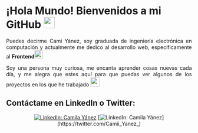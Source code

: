 # ¡Hola Mundo! Bienvenidos a mi GitHub <img src="https://simpleicons.org/icons/github.svg" width="30">


<p style="text-align: justify">Puedes decirme Cami Yánez, soy graduada de ingeniería electrónica en computación y actualmente me dedico al desarrollo web, específicamente al <b>Frontend</b><img src="https://img.icons8.com/nolan/64/like.png"/ width=22></p>
<p style="text-align: justify">Soy una persona muy curiosa, me encanta aprender cosas nuevas cada día, y me alegra que estes aquí para que puedas ver algunos de los proyectos en los que he trabajado <img src="https://img.icons8.com/nolan/64/christmas-star.png" width=25/></p>

## Contáctame en LinkedIn o Twitter: 
<div align="center">
  
  [![LinkedIn: Camila Yánez](https://img.shields.io/badge/LinkedIn--blueviolet?style=?style=for-the-badge&logo=LinkedIn&link=http:www.linkedin.com/in/camila-y%C3%A1nez)](www.linkedin.com/in/camila-yánez)
  [![LinkedIn: Camila Yánez](https://img.shields.io/badge/Twitter--blueviolet?style=?style=for-the-badge&logo=Twitter&link=https://twitter.com/Camii_Yanez_)](https://twitter.com/Camii_Yanez_)

</div>
